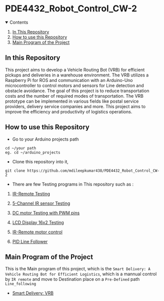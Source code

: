 # PDE4432_Robot_Control_CW-2

<details open="open">
  <summary>Contents</summary>
  <ol>
    <li><a href="#In-this-Repository">In This Repository</a></li>
    <li><a href="#How-to-use-this-Repository">How to use this Repository</a></li>
    <li><a href="#Main-Program-of-the-Project">Main Program of the Project</a></li>
    
  </ol>
</details>

## In this Repository

This project aims to develop a Vehicle Routing Bot (VRB) for efficient pickups and deliveries in a warehouse environment. The VRB utilizes a Raspberry Pi for ROS and communication with an Arduino-Uno microcontroller to control motors and sensors for Line detection and obstacle avoidance. The goal of this project is to reduce transportation costs and the number of required modes of transportation. The VRB prototype can be implemented in various fields like postal service providers, delivery service companies and more. This project aims to improve the efficiency and productivity of logistics operations.

## How to use this Repository

*  Go to your Arduino projects path
```
cd ~/your path
eg. cd ~/arduino_projects
```

* Clone this repository into it,
```
git clone https://github.com/mdileepkumar438/PDE4432_Robot_Control_CW-2
```

* There are few Testing programs in This repository such as :
1. [IR-Remote Testing](https://github.com/mdileepkumar438/PDE4432_Robot_Control_CW-2/blob/main/CW-2/IR_Remote_testing/IR_Remote_testing.ino) 

2. [5-Channel IR sensor Testing](https://github.com/mdileepkumar438/PDE4432_Robot_Control_CW-2/blob/main/CW-2/5_channel_IR_testing/5_channel_IR_testing.ino)

3. [DC motor Testing with PWM pins](https://github.com/mdileepkumar438/PDE4432_Robot_Control_CW-2/blob/main/CW-2/Motor_testing/Motor_testing.ino)

4. [LCD Display 16x2 Testing](https://github.com/mdileepkumar438/PDE4432_Robot_Control_CW-2/blob/main/CW-2/IR_Remote_testing/IR_Remote_testing.ino)

5. [IR-Remote motor control](https://github.com/mdileepkumar438/PDE4432_Robot_Control_CW-2/blob/main/CW-2/IR_motor_control/IR_motor_control.ino)

6. [PID Line Follower](https://github.com/mdileepkumar438/PDE4432_Robot_Control_CW-2/blob/main/CW-2/sketch_dec9a/sketch_dec9a.ino)



## Main Program of the Project

This is the Main program of this project, which is the `Smart Delivery: A Vehicle Routing Bot for Efficient Logistics`, which is a mannual control by `IR remote` and move to Destination place on a `Pre-Defined` path `Line_following`

* [Smart Delivery: VRB](https://github.com/mdileepkumar438/PDE4432_Robot_Control_CW-2/blob/main/CW-2/Pick_%26_Place/Pick_%26_Place.ino)
